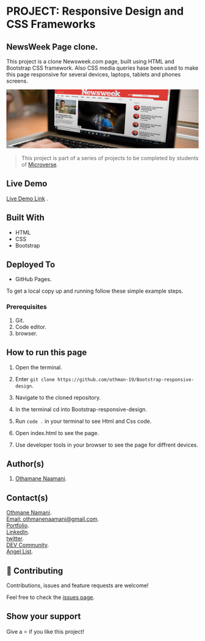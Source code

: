 
# PROJECT: Responsive Design and CSS Frameworks

## NewsWeek Page clone.

 This project is a clone Newsweek.com page, built using HTML and Bootstrap CSS framework.
 Also CSS media queries hase been used to make this page responsive for several devices, laptops, tablets and phones screens.

![screenshot](./images/Screenshot.png)

> This project is part of a series of projects to be completed by students of [Microverse](https://www.microverse.org/ 'The Global School for Remote Software Developers!').

## Live Demo

[Live Demo Link](https://othman-19.github.io/Bootstrap-responsive-design/) .

## Built With

- HTML
- CSS
- Bootstrap

## Deployed To

- GitHub Pages.

To get a local copy up and running follow these simple example steps.

### Prerequisites

1. Git.
2. Code editor.
3. browser.

## How to run this page

1. Open the terminal.

2. Enter `git clone https://github.com/othman-19/Bootstrap-responsive-design`.

3. Navigate to the cloned repository.

4. In the terminal cd into Bootstrap-responsive-design.

5. Run `code .` in your terminal to see Html and Css code.

6. Open index.html to see the page.

7. Use developer tools in your browser to see the page for diffrent devices.

## Author(s)

1. [Othamane Naamani](https://github.com/othman-19/).

## Contact(s)
[Othmane Namani](https://github.com/othman-19/).  
[Email: othmanenaamani@gmail.com](mailto:othmanenaamani@gmail.com).  
[Portfolio](https://othman-19.github.io/my_portfolio/).  
[LinkedIn](https://www.linkedin.com/in/othman-namani/).  
[twitter](https://twitter.com/ONaamani).  
[DEV Community](https://dev.to/othman).  
[Angel List](https://angel.co/othmane-namani).  

## 🤝 Contributing

Contributions, issues and feature requests are welcome!

Feel free to check the [issues page](issues/).

## Show your support

Give a ⭐️ if you like this project!
